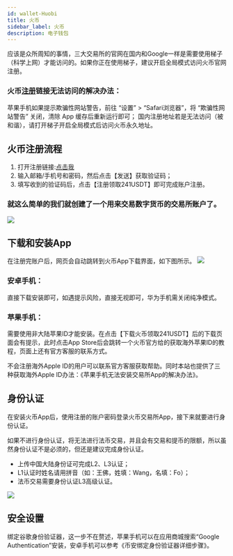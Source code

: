 ```yaml
---
id: wallet-Huobi
title: 火币
sidebar_label: 火币
description: 电子钱包
---
```


应该是众所周知的事情，三大交易所的官网在国内和Google一样是需要使用梯子（科学上网）才能访问的。如果你正在使用梯子，建议开启全局模式访问火币官网注册。

### 火币[注册](https://www.htx.com.se/invite/zh-cn/1f?invite_code=8kzg9223)链接无法访问的解决办法：
苹果手机如果提示欺骗性网站警告，前往 “设置” > “Safari浏览器”，将 “欺骗性网站警告” 关闭，清除 App 缓存后重新运行即可；
国内注册地址若是无法访问（被和谐），请打开梯子开启全局模式后访问火币永久地址。


## 火币注册流程

1. 打开注册链接:[点击我](https://www.htx.com.se/invite/zh-cn/1f?invite_code=8kzg9223)
2. 输入邮箱/手机号和密码，然后点击【发送】获取验证码；
3. 填写收到的验证码后，点击【注册领取241USDT】即可完成账户注册。
### 就这么简单的我们就创建了一个用来交易数字货币的交易所账户了。
![](https://pic.imgdb.cn/item/66cdf2b4d9c307b7e9671127.jpg)

## 下载和安装App
在注册完账户后，网页会自动跳转到火币App下载界面，如下图所示。
![](https://pic.imgdb.cn/item/66cdf2b4d9c307b7e9671193.jpg)

### 安卓手机：
直接下载安装即可，如遇提示风险，直接无视即可，华为手机需关闭纯净模式。

### 苹果手机：

需要使用非大陆苹果ID才能安装。在点击【下载火币领取241USDT】后的下载页面会有提示，此时点击App Store后会跳转一个火币官方给的获取海外苹果ID的教程，页面上还有官方客服的联系方式。

不会注册海外Apple ID的用户可以联系官方客服获取帮助。同时本站也提供了三种获取海外Apple ID办法：《苹果手机无法安装交易所App的解决办法》。

## 身份认证
在安装火币App后，使用注册的账户密码登录火币交易所App，接下来就要进行身份认证。

如果不进行身份认证，将无法进行法币交易，并且会有交易和提币的限额，所以虽然身份认证不是必须的，但还是建议完成身份认证。

* 上传中国大陆身份证可完成L2、L3认证；
* L1认证时姓名请用拼音（如：王佛，姓填：Wang，名填：Fo）；
* 法币交易需要身份认证L3高级认证。

![](https://pic.imgdb.cn/item/66cdf2b5d9c307b7e967126f.jpg)


## 安全设置
绑定谷歌身份验证器，这一步不在赘述，苹果手机可以在应用商城搜索“Google Authentication”安装，安卓手机可以参考《币安绑定身份验证器详细步骤》。

